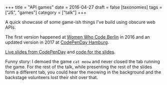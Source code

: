 +++
title = "API games"
date = 2016-04-27
draft = false
[taxonomies]
tags = ["JS", "games"]
category = ["talk"]
+++

A quick showcase of some game-ish things I've build using obscure web APIs.

The first version happened at [Women Who Code Berlin](https://www.meetup.com/Women-Who-Code-Berlin-Germany/events/230113042/) in 2016 and an updated version in 2017 at [CodePenDay Hamburg](https://www.meetup.com/CodePenDay/events/242031110/).

[Live slides from CodePenDay](https://lislis.de/talks/codependay-hh) and [code for the slides]("https://github.com/lislis/api-games).

Funny story: I demoed the game `cat meow` and never closed the tab running the game. For the rest of the talk, while presenting the rest of the slides form a different tab, you could hear the meowing in the background and the backstage volunteers lost their shit over that.
